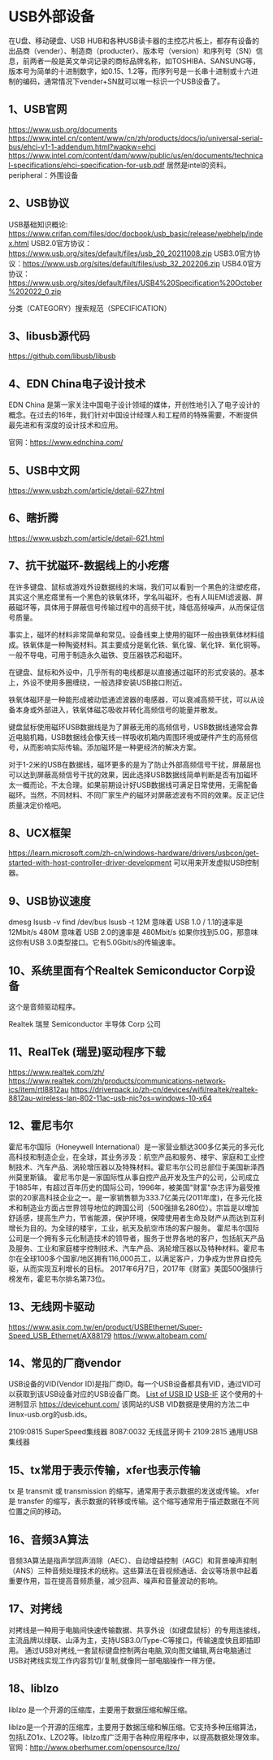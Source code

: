 # USB外部设备

在U盘、移动硬盘、USB HUB和各种USB读卡器的主控芯片板上，都存有设备的出品商（vender）、制造商（producter）、版本号（version）和序列号（SN）信息，前两者一般是英文单词记录的商标品牌名称，如TOSHIBA、SANSUNG等，版本号为简单的十进制数字，如0.15、1.2等，而序列号是一长串十进制或十六进制的编码，通常情况下vender+SN就可以唯一标识一个USB设备了。

## 1、USB官网
https://www.usb.org/documents
https://www.intel.cn/content/www/cn/zh/products/docs/io/universal-serial-bus/ehci-v1-1-addendum.html?wapkw=ehci
https://www.intel.com/content/dam/www/public/us/en/documents/technical-specifications/ehci-specification-for-usb.pdf
居然是intel的资料。
peripheral：外围设备

## 2、USB协议
USB基础知识概论: https://www.crifan.com/files/doc/docbook/usb_basic/release/webhelp/index.html
USB2.0官方协议：https://www.usb.org/sites/default/files/usb_20_20211008.zip
USB3.0官方协议：https://www.usb.org/sites/default/files/usb_32_202206.zip
USB4.0官方协议：https://www.usb.org/sites/default/files/USB4%20Specification%20October%202022_0.zip

分类（CATEGORY）搜索规范（SPECIFICATION）

## 3、libusb源代码
https://github.com/libusb/libusb

## 4、EDN China电子设计技术
EDN China 是第一家关注中国电子设计领域的媒体，开创性地引入了电子设计的概念。在过去的16年，我们针对中国设计经理人和工程师的特殊需要，不断提供最先进和有深度的设计技术和应用。

官网：https://www.ednchina.com/

## 5、USB中文网
https://www.usbzh.com/article/detail-627.html

## 6、瞎折腾
https://www.usbzh.com/article/detail-621.html

## 7、抗干扰磁环-数据线上的小疙瘩
在许多键盘、鼠标或游戏外设数据线的末端，我们可以看到一个黑色的注塑疙瘩，其实这个黑疙瘩里有一个黑色的铁氧体环，学名叫磁环，也有人叫EMI滤波器、屏蔽磁环等，具体用于屏蔽信号传输过程中的高频干扰，降低高频噪声，从而保证信号质量。

事实上，磁环的材料非常简单和常见。设备线束上使用的磁环一般由铁氧体材料组成。铁氧体是一种陶瓷材料。其主要成分是氧化铁、氧化镍、氧化锌、氧化铜等。一般不导电，可用于制造永久磁铁、变压器铁芯和磁环。

在键盘、鼠标和外设中，几乎所有的电线都是以直接通过磁环的形式安装的。基本上，外设不使用多圈缠绕，一般选择安装USB接口附近。

铁氧体磁环是一种能形成被动低通滤波器的电感器，可以衰减高频干扰，可以从设备本身或外部进入，铁氧体磁芯吸收并转化高频信号的能量并散发。

键盘鼠标使用磁环USB数据线是为了屏蔽无用的高频信号，USB数据线通常会靠近电脑机箱，USB数据线会像天线一样吸收机箱内周围环境或硬件产生的高频信号，从而影响实际传输。添加磁环是一种更经济的解决方案。

对于1-2米的USB在数据线，磁环更多的是为了防止外部高频信号干扰，屏蔽层也可以达到屏蔽高频信号干扰的效果，因此选择USB数据线简单判断是否有加磁环太一概而论，不太合理。如果前期设计好USB数据线可满足日常使用，无需配备磁环。当然，不同材料、不同厂家生产的磁环对屏蔽滤波有不同的效果。反正记住质量决定价格吧。

## 8、UCX框架
https://learn.microsoft.com/zh-cn/windows-hardware/drivers/usbcon/get-started-with-host-controller-driver-development
可以用来开发虚拟USB控制器。

## 9、USB协议速度
dmesg
lsusb -v
find /dev/bus
lsusb -t
12M 意味着 USB 1.0 / 1.1的速率是 12Mbit/s
480M 意味着 USB 2.0的速率是 480Mbit/s
如果你找到5.0G，那意味这你有USB 3.0类型接口。它有5.0Gbit/s的传输速率。

## 10、系统里面有个Realtek Semiconductor Corp设备
这个是音频驱动程序。

Realtek 瑞昱
Semiconductor 半导体
Corp 公司

## 11、RealTek (瑞昱)驱动程序下载
https://www.realtek.com/zh/
https://www.realtek.com/zh/products/communications-network-ics/item/rtl8812au
https://driverpack.io/zh-cn/devices/wifi/realtek/realtek-8812au-wireless-lan-802-11ac-usb-nic?os=windows-10-x64

## 12、霍尼韦尔
霍尼韦尔国际（Honeywell International）是一家营业额达300多亿美元的多元化高科技和制造企业，在全球，其业务涉及：航空产品和服务、楼宇、家庭和工业控制技术、汽车产品、涡轮增压器以及特殊材料。霍尼韦尔公司总部位于美国新泽西州莫里斯镇。
霍尼韦尔是一家国际性从事自控产品开发及生产的公司，公司成立于1885年，有超过百年历史的国际公司，1996年，被美国"财富"杂志评为最受推崇的20家高科技企业之一。是一家销售额为333.7亿美元(2011年度)，在多元化技术和制造业方面占世界领导地位的跨国公司（500强排名280位）。宗旨是以增加舒适感，提高生产力，节省能源，保护环境，保障使用者生命及财产从而达到互利增长为目的。为全球的楼宇，工业，航天及航空市场的客户服务。
霍尼韦尔国际公司是一个拥有多元化制造技术的领导者，服务于世界各地的客户，包括航天产品及服务、工业和家庭楼宇控制技术、汽车产品、涡轮增压器以及特种材料。霍尼韦尔在全球100多个国家/地区拥有116,000员工，以满足客户，力争成为世界自控先驱，从而实现互利增长的目标。
2017年6月7日，2017年《财富》美国500强排行榜发布，霍尼韦尔排名第73位。

## 13、无线网卡驱动
https://www.asix.com.tw/en/product/USBEthernet/Super-Speed_USB_Ethernet/AX88179
https://www.altobeam.com/

## 14、常见的厂商vendor
USB设备的VID(Vendor ID)是指厂商ID。每一个USB设备都具有VID，通过VID可以获取到该USB设备对应的USB设备厂商。
[List of USB ID](http://www.linux-usb.org/usb.ids)
[USB-IF](https://www.usb.org/developers) 这个使用的十进制显示
https://devicehunt.com/  该网站的USB VID数据是使用的方法二中linux-usb.org的usb.ids。

2109:0815  SuperSpeed集线器
8087:0032  无线蓝牙网卡
2109:2815  通用USB集线器

## 15、tx常用于表示传输，xfer也表示传输
tx 是 transmit 或 transmission 的缩写，通常用于表示数据的发送或传输。
xfer 是 transfer 的缩写，表示数据的转移或传输。这个缩写通常用于描述数据在不同位置之间的移动。

## 16、音频3A算法
音频3A算法是指声学回声消除（AEC）、自动增益控制（AGC）和背景噪声抑制（ANS）三种音频处理技术的统称。这些算法在音视频通话、会议等场景中起着重要作用，旨在提高音频质量，减少回声、噪声和音量波动的影响。

## 17、对拷线
对拷线是一种用于电脑间快速传输数据、共享外设（如键盘鼠标）的专用连接线，主流品牌以绿联、山泽为主，支持USB3.0/Type-C等接口，传输速度快且即插即用。
通过USB对拷线,一套鼠标键盘控制两台电脑,双向图文编辑,两台电脑通过USB对拷线实现工作内容剪切/复制,就像同一部电脑操作一样方便。

## 18、liblzo
liblzo 是一个开源的压缩库，主要用于数据压缩和解压缩。

liblzo是一个开源的压缩库，主要用于数据压缩和解压缩。它支持多种压缩算法，包括LZO1x、LZO2等。liblzo库广泛用于各种应用程序中，以提高数据处理效率。
官网：http://www.oberhumer.com/opensource/lzo/